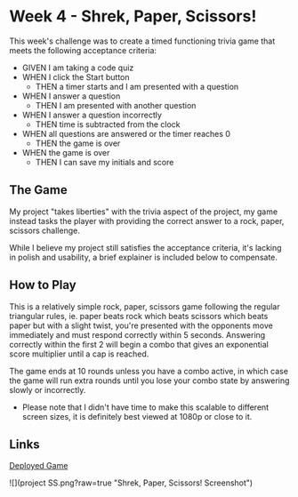 # Week 4 - Shrek, Paper, Scissors!

This week's challenge was to create a timed functioning trivia game that meets the following acceptance criteria:

- GIVEN I am taking a code quiz
- WHEN I click the Start button
    - THEN a timer starts and I am presented with a question
- WHEN I answer a question
    - THEN I am presented with another question
- WHEN I answer a question incorrectly
    - THEN time is subtracted from the clock
- WHEN all questions are answered or the timer reaches 0
    - THEN the game is over
- WHEN the game is over
    - THEN I can save my initials and score

## The Game

My project "takes liberties" with the trivia aspect of the project, my game instead tasks the player with providing the correct answer to a rock, paper, scissors challenge.

While I believe my project still satisfies the acceptance criteria, it's lacking in polish and usability, a brief explainer is included below to compensate.

## How to Play

This is a relatively simple rock, paper, scissors game following the regular triangular rules, ie. paper beats rock which beats scissors which beats paper but with a slight twist, you're presented with the opponents move immediately and must respond correctly within 5 seconds. Answering correctly within the first 2 will begin a combo that gives an exponential score multiplier until a cap is reached.

The game ends at 10 rounds unless you have a combo active, in which case the game will run extra rounds until you lose your combo state by answering slowly or incorrectly.

* Please note that I didn't have time to make this scalable to different screen sizes, it is definitely best viewed at 1080p or close to it.

## Links

[Deployed Game](https://charlestietjen.github.io/Trilogy-HW-Week-4-Trivia-Game/ "Shrek, Paper, Scissors!")

![](project SS.png?raw=true "Shrek, Paper, Scissors! Screenshot")